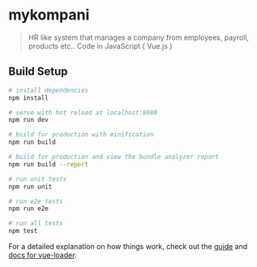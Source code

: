 # mykompani

>HR like system that manages a company from employees, payroll, products etc..  Code in JavaScript ( Vue.js )

## Build Setup

``` bash
# install dependencies
npm install

# serve with hot reload at localhost:8080
npm run dev

# build for production with minification
npm run build

# build for production and view the bundle analyzer report
npm run build --report

# run unit tests
npm run unit

# run e2e tests
npm run e2e

# run all tests
npm test
```

For a detailed explanation on how things work, check out the [guide](http://vuejs-templates.github.io/webpack/) and [docs for vue-loader](http://vuejs.github.io/vue-loader).


<!-- Come back elements -->

 <!-- // "unit": "jest --config test/unit/jest.conf.js --coverage",
    // "e2e": "node test/e2e/runner.js",
    // "test": "npm run unit && npm run e2e",
    // "lint": "eslint --ext .js,.vue src test/unit test/e2e/specs", -->
